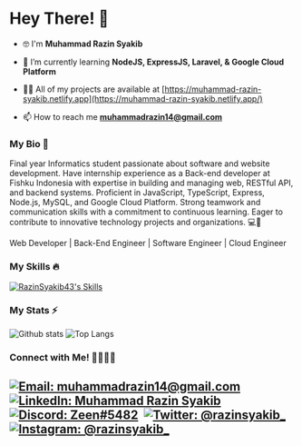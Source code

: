 # Hey There! 👋
- 🤓 I'm **Muhammad Razin Syakib**

- 🌱 I’m currently learning **NodeJS, ExpressJS, Laravel, & Google Cloud Platform**

- 👨‍💻 All of my projects are available at [https://muhammad-razin-syakib.netlify.app](https://muhammad-razin-syakib.netlify.app/) 

- 📫 How to reach me **muhammadrazin14@gmail.com**

### My Bio 📄
Final year Informatics student passionate about software and website development. Have internship experience as a Back-end developer at Fishku Indonesia with expertise in building and managing web, RESTful API, and backend systems. Proficient in JavaScript, TypeScript, Express, Node.js, MySQL, and Google Cloud Platform. Strong teamwork and communication skills with a commitment to continuous learning. Eager to contribute to innovative technology projects and organizations. 💻🌱

Web Developer | Back-End Engineer | Software Engineer | Cloud Engineer

### My Skills 🔥
[![RazinSyakib43's Skills](https://skillicons.dev/icons?i=js,ts,nodejs,express,html,css,gcp,firebase,mysql,mongodb,tailwind,bootstrap,figma,git)](https://skillicons.dev)

### My Stats ⚡
![Github stats](https://github-readme-stats.vercel.app/api?username=razinsyakib43&theme=blueberry&count_private=true&hide_border=true&line_height=20) 
![Top Langs](https://github-readme-stats.vercel.app/api/top-langs/?username=RazinSyakib43&hide=php,html,css,hack,java,c%2B%2B,Objective%2DC,Objective%2DC%2B%2B,ruby,starlark,cmake&layout=compact&theme=blueberry&count_private=true&hide_border=true) 

### Connect with Me! 🫱🏻‍🫲🏼
[![Email: muhammadrazin14@gmail.com](https://img.shields.io/badge/Gmail-D14836?style=for-the-badge&logo=gmail&logoColor=white)](mailto:muhammadrazin14@gmail.com)&nbsp;
[![LinkedIn: Muhammad Razin Syakib](https://img.shields.io/badge/LinkedIn-0077B5?style=for-the-badge&logo=linkedin&logoColor=white)](https://www.linkedin.com/in/muhammad-razin-syakib/)&nbsp;
[![Discord: Zeen#5482](https://img.shields.io/badge/Discord-7289DA?style=for-the-badge&logo=discord&logoColor=white)](https://discord.com/users/706507324642295809)&nbsp;
[![Twitter: @razinsyakib_](https://img.shields.io/badge/Twitter-1DA1F2?style=for-the-badge&logo=twitter&logoColor=white)](https://twitter.com/razinsyakib_)&nbsp;
[![Instagram: @razinsyakib_](https://img.shields.io/badge/Instagram-E4405F?style=for-the-badge&logo=instagram&logoColor=white)](https://www.instagram.com/razinsyakib_/)&nbsp;
---
